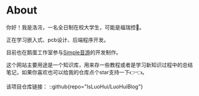 # About
你好！我是洛洃，一名全日制在校大学生，可能是福瑞控🐺。

正在学习嵌入式、pcb设计、后端程序开发。

目前也在鹅蛋工作室参与<a href="https://space.bilibili.com/1627025757" target="_blank">Simple音游</a>的开发制作。

这个网站主要用途是一个知识库，用来存一些教程或者是学习新知识过程中的总结笔记，如果你喜欢也可以给我的仓库点个star支持一下👉👈。

该项目仓库链接：
::github{repo="IsLuoHui/LuoHuiBlog"}